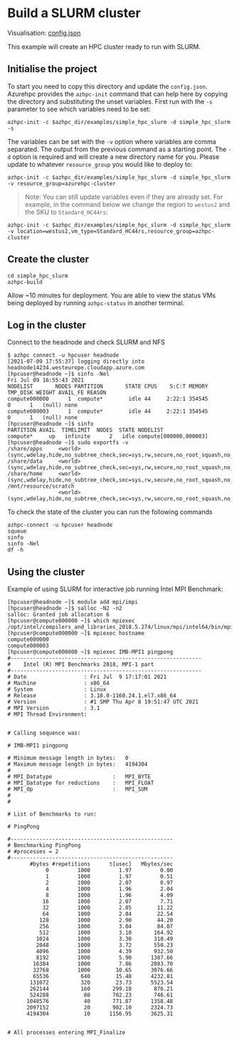 # Build a SLURM  cluster

Visualisation: [config.json](https://azurehpc.azureedge.net/?o=https://raw.githubusercontent.com/Azure/azurehpc/master/examples/simple_hpc_slurm/config.json)

This example will create an HPC cluster ready to run with SLURM.

## Initialise the project

To start you need to copy this directory and update the `config.json`.  Azurehpc provides the `azhpc-init` command that can help here by copying the directory and substituting the unset variables.  First run with the `-s` parameter to see which variables need to be set:

```
azhpc-init -c $azhpc_dir/examples/simple_hpc_slurm -d simple_hpc_slurm -s
```

The variables can be set with the `-v` option where variables are comma separated.  The output from the previous command as a starting point.  The `-d` option is required and will create a new directory name for you.  Please update to whatever `resource_group` you would like to deploy to:

```
azhpc-init -c $azhpc_dir/examples/simple_hpc_slurm -d simple_hpc_slurm -v resource_group=azurehpc-cluster
```

> Note:  You can still update variables even if they are already set.  For example, in the command below we change the region to `westus2` and the SKU to `Standard_HC44rs`:

```
azhpc-init -c $azhpc_dir/examples/simple_hpc_slurm -d simple_hpc_slurm -v location=westus2,vm_type=Standard_HC44rs,resource_group=azhpc-cluster
```

## Create the cluster 

```
cd simple_hpc_slurm
azhpc-build
```

Allow ~10 minutes for deployment.  You are able to view the status VMs being deployed by running `azhpc-status` in another terminal.

## Log in the cluster

Connect to the headnode and check SLURM and NFS

```
$ azhpc connect -u hpcuser headnode
[2021-07-09 17:55:37] logging directly into headnode14234.westeurope.cloudapp.azure.com
[hpcuser@headnode ~]$ sinfo -Nel
Fri Jul 09 16:55:43 2021
NODELIST       NODES PARTITION       STATE CPUS    S:C:T MEMORY TMP_DISK WEIGHT AVAIL_FE REASON              
compute000000      1  compute*        idle 44     2:22:1 354545        0      1   (null) none                
compute000003      1  compute*        idle 44     2:22:1 354545        0      1   (null) none                
[hpcuser@headnode ~]$ sinfo
PARTITION AVAIL  TIMELIMIT  NODES  STATE NODELIST
compute*     up   infinite      2   idle compute[000000,000003]
[hpcuser@headnode ~]$ sudo exportfs -v
/share/apps     <world>(sync,wdelay,hide,no_subtree_check,sec=sys,rw,secure,no_root_squash,no_all_squash)
/share/data     <world>(sync,wdelay,hide,no_subtree_check,sec=sys,rw,secure,no_root_squash,no_all_squash)
/share/home     <world>(sync,wdelay,hide,no_subtree_check,sec=sys,rw,secure,no_root_squash,no_all_squash)
/mnt/resource/scratch
                <world>(sync,wdelay,hide,no_subtree_check,sec=sys,rw,secure,no_root_squash,no_all_squash)
```

To check the state of the cluster you can run the following commands

```
azhpc-connect -u hpcuser headnode
squeue
sinfo
sinfo -Nel
df -h
```
## Using the cluster

Example of using SLURM for interactive job running Intel MPI Benchmark:

```
[hpcuser@headnode ~]$ module add mpi/impi
[hpcuser@headnode ~]$ salloc -N2 -n2
salloc: Granted job allocation 6
[hpcuser@compute000000 ~]$ which mpiexec
/opt/intel/compilers_and_libraries_2018.5.274/linux/mpi/intel64/bin/mpiexec
[hpcuser@compute000000 ~]$ mpiexec hostname
compute000000
compute000003
[hpcuser@compute000000 ~]$ mpiexec IMB-MPI1 pingpong
#------------------------------------------------------------
#    Intel (R) MPI Benchmarks 2018, MPI-1 part    
#------------------------------------------------------------
# Date                  : Fri Jul  9 17:17:01 2021
# Machine               : x86_64
# System                : Linux
# Release               : 3.10.0-1160.24.1.el7.x86_64
# Version               : #1 SMP Thu Apr 8 19:51:47 UTC 2021
# MPI Version           : 3.1
# MPI Thread Environment: 


# Calling sequence was: 

# IMB-MPI1 pingpong

# Minimum message length in bytes:   0
# Maximum message length in bytes:   4194304
#
# MPI_Datatype                   :   MPI_BYTE 
# MPI_Datatype for reductions    :   MPI_FLOAT
# MPI_Op                         :   MPI_SUM  
#
#

# List of Benchmarks to run:

# PingPong

#---------------------------------------------------
# Benchmarking PingPong 
# #processes = 2 
#---------------------------------------------------
       #bytes #repetitions      t[usec]   Mbytes/sec
            0         1000         1.97         0.00
            1         1000         1.97         0.51
            2         1000         2.07         0.97
            4         1000         1.96         2.04
            8         1000         1.96         4.09
           16         1000         2.07         7.71
           32         1000         2.85        11.22
           64         1000         2.84        22.54
          128         1000         2.90        44.20
          256         1000         3.04        84.07
          512         1000         3.10       164.92
         1024         1000         3.30       310.49
         2048         1000         3.72       550.23
         4096         1000         4.39       932.50
         8192         1000         5.90      1387.66
        16384         1000         7.86      2083.70
        32768         1000        10.65      3076.66
        65536          640        15.48      4232.81
       131072          320        23.73      5523.54
       262144          160       299.18       876.21
       524288           80       702.23       746.61
      1048576           40       771.87      1358.48
      2097152           20       902.10      2324.73
      4194304           10      1156.95      3625.31


# All processes entering MPI_Finalize
```
